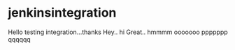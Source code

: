 # jenkinsintegration
Hello testing integration...thanks
Hey..
hi
Great..
hmmmm
ooooooo
ppppppp
qqqqqq
